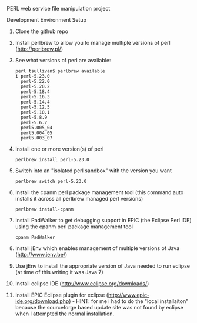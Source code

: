 PERL web service file manipulation project

Development Environment Setup

1. Clone the github repo
2. Install perlbrew to allow you to manage multiple versions of perl (http://perlbrew.pl/)
3. See what versions of perl are available:
	```
	perl tsullivan$ perlbrew available
	i perl-5.23.0
	  perl-5.22.0
	  perl-5.20.2
	  perl-5.18.4
	  perl-5.16.3
	  perl-5.14.4
	  perl-5.12.5
	  perl-5.10.1
	  perl-5.8.9
	  perl-5.6.2
	  perl5.005_04
	  perl5.004_05
	  perl5.003_07
	```  

4. Install one or more version(s) of perl
	```
	perlbrew install perl-5.23.0
	```

4. Switch into an "isolated perl sandbox" with the version you want
	```
	perlbrew switch perl-5.23.0
	```

5. Install the cpanm perl package management tool (this command auto installs it across all perlbrew managed perl versions)
	
	```
	perlbrew install-cpanm
	```

6. Install PadWalker to get debugging support in EPIC  (the Eclipse Perl IDE) using the cpanm perl package management tool 

	```
	cpanm PadWalker
	```

7. Install jEnv which enables management of multiple versions of Java (http://www.jenv.be/)
8. Use jEnv to install the appropriate version of Java needed to run eclipse (at time of this writing it was Java 7)
9. Install eclipse IDE (http://www.eclipse.org/downloads/)
10. Install EPIC Eclipse plugin for eclipse (http://www.epic-ide.org/download.php) - HINT: for me i had to do the "local installaiton" because
    the sourceforge based update site was not found by eclipse when I attempted the normal installation.
